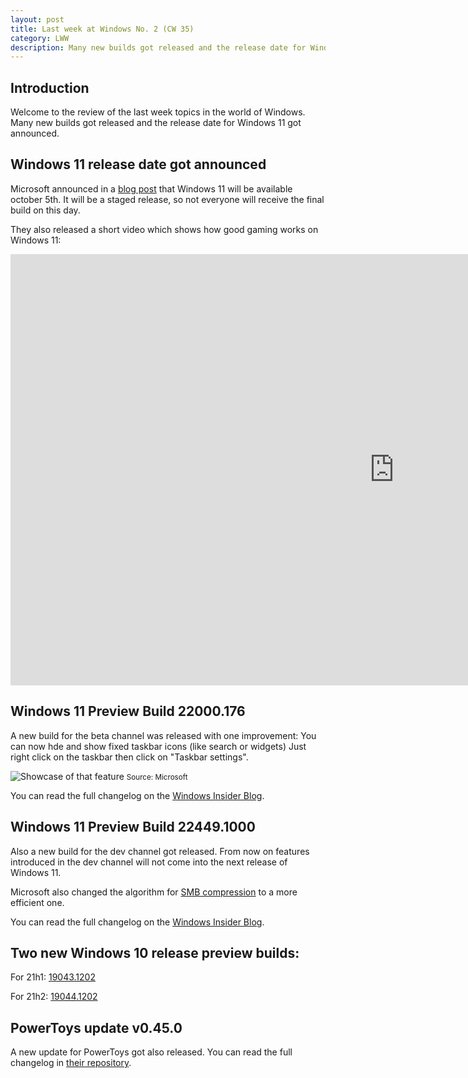 ```yaml
---
layout: post
title: Last week at Windows No. 2 (CW 35)
category: LWW
description: Many new builds got released and the release date for Windows 11 got announced.
---
```


## Introduction
Welcome to the review of the last week topics in the world of Windows. Many new builds got released and the release date for Windows 11 got announced.

## Windows 11 release date got announced

Microsoft announced in a [blog post](https://blogs.windows.com/windowsexperience/2021/08/31/windows-11-available-on-october-5/) that Windows 11 will be available october 5th. It will be a staged release, so not everyone will receive the final build on this day.

They also released a short video which shows how good gaming works on Windows 11:

<iframe width="1227" height="690" src="https://www.youtube.com/embed/fKjd_pmQpQM" title="YouTube video player" frameborder="0" allow="accelerometer; autoplay; clipboard-write; encrypted-media; gyroscope; picture-in-picture" allowfullscreen></iframe>

## Windows 11 Preview Build 22000.176 
A new build for the beta channel was released with one improvement: You can now hde and show fixed taskbar icons (like search or widgets) Just right click on the taskbar then click on "Taskbar settings".

![Showcase of that feature](https://46c4ts1tskv22sdav81j9c69-wpengine.netdna-ssl.com/wp-content/uploads/prod/sites/44/2021/09/taskbat-gif-4.gif)
<small>Source: Microsoft</small>

You can read the full changelog on the [Windows Insider Blog](https://blogs.windows.com/windows-insider/2021/09/02/announcing-windows-11-insider-preview-build-22000-176/).

## Windows 11 Preview Build 22449.1000
Also a new build for the dev channel got released. From now on features introduced in the dev channel will not come into the next release of Windows 11.

Microsoft also changed the algorithm for [SMB compression](https://aka.ms/smbcompression) to a more efficient one.

You can read the full changelog on the [Windows Insider Blog](https://blogs.windows.com/windows-insider/2021/09/02/announcing-windows-11-insider-preview-build-22449/).

## Two new Windows 10 release preview builds:

For 21h1: [19043.1202](https://blogs.windows.com/windows-insider/2021/08/31/releasing-windows-10-build-19043-1202-21h1-to-release-preview-channel/)

For 21h2: [19044.1202](https://blogs.windows.com/windows-insider/2021/08/31/announcing-windows-10-insider-preview-build-19044-1202-21h2/)

## PowerToys update v0.45.0

A new update for PowerToys got also released. You can read the full changelog in [their repository](https://github.com/microsoft/PowerToys/releases/tag/v0.45.0).
